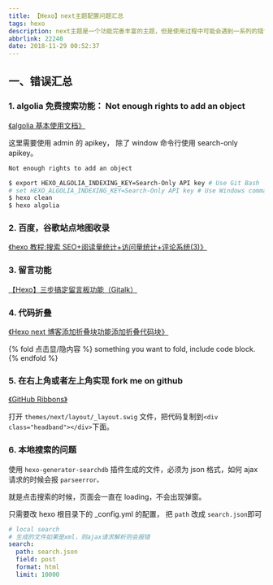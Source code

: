 ```yaml
---
title: 【Hexo】next主题配置问题汇总
tags: hexo
description: next主题是一个功能完善丰富的主题，但是使用过程中可能会遇到一系列的错误，这里记录汇总下。
abbrlink: 22240
date: 2018-11-29 00:52:37
---
```


## 一、错误汇总

### 1. algolia 免费搜索功能： Not enough rights to add an object

[《algolia 基本使用文档》](https://github.com/theme-next/hexo-theme-next/blob/master/docs/ALGOLIA-SEARCH.md)

这里需要使用 admin 的 apikey， 除了 window 命令行使用 search-only apikey。

```bash
Not enough rights to add an object

$ export HEXO_ALGOLIA_INDEXING_KEY=Search-Only API key # Use Git Bash
# set HEXO_ALGOLIA_INDEXING_KEY=Search-Only API key # Use Windows command line
$ hexo clean
$ hexo algolia

```

### 2. 百度，谷歌站点地图收录

[《hexo 教程:搜索 SEO+阅读量统计+访问量统计+评论系统(3)》](http://fangzh.top/2018/2018090918/)

### 3. 留言功能

[【Hexo】三步搞定留言板功能（Gitalk）](http://www.izhongxia.com/posts/41249.html)

### 4. 代码折叠

[《Hexo next 博客添加折叠块功能添加折叠代码块》](https://blog.rmiao.top/hexo-fold-block/)

{% fold 点击显/隐内容 %}
something you want to fold, include code block.
{% endfold %}

### 5. 在右上角或者左上角实现 fork me on github

[《GitHub Ribbons》](https://blog.github.com/2008-12-19-github-ribbons/)

打开 `themes/next/layout/_layout.swig` 文件，把代码复制到`<div class="headband"></div>`下面。

### 6. 本地搜索的问题

使用 `hexo-generator-searchdb` 插件生成的文件，必须为 json 格式，如何 ajax 请求的时候会报 `parseerror。`

就是点击搜索的时候，页面会一直在 loading，不会出现弹窗。

只需要改 hexo 根目录下的 \_config.yml 的配置， 把 `path` 改成 `search.json`即可

```yaml
# local search
# 生成的文件如果是xml，则ajax请求解析则会报错
search:
  path: search.json
  field: post
  format: html
  limit: 10000
```
